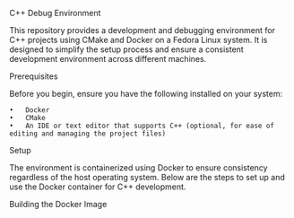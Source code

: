 C++ Debug Environment

This repository provides a development and debugging environment for C++ projects using CMake and Docker on a Fedora Linux system. It is designed to simplify the setup process and ensure a consistent development environment across different machines.

Prerequisites

Before you begin, ensure you have the following installed on your system:

	•	Docker
	•	CMake
	•	An IDE or text editor that supports C++ (optional, for ease of editing and managing the project files)

Setup

The environment is containerized using Docker to ensure consistency regardless of the host operating system. Below are the steps to set up and use the Docker container for C++ development.

Building the Docker Image
